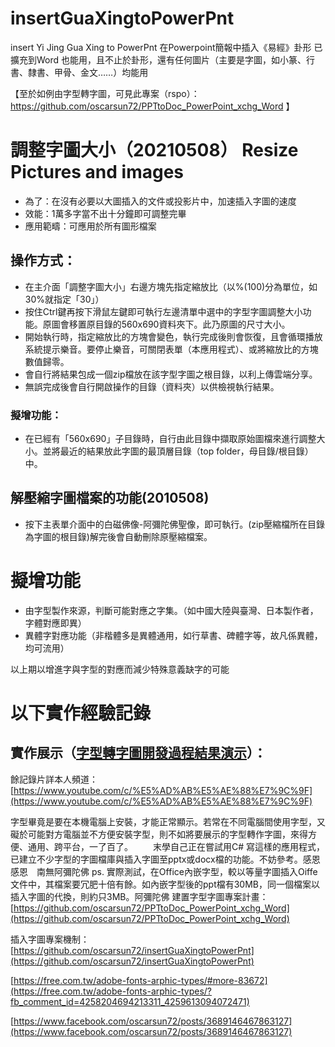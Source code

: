 # insertGuaXingtoPowerPnt
insert Yi Jing Gua Xing to PowerPnt 在Powerpoint簡報中插入《易經》卦形
已擴充到Word 也能用，且不止於卦形，還有任何圖片（主要是字圖，如小篆、行書、隸書、甲骨、金文……）均能用

【至於如例由字型轉字圖，可見此專案（rspo）：https://github.com/oscarsun72/PPTtoDoc_PowerPoint_xchg_Word 】

# 調整字圖大小（20210508） Resize Pictures and images
* 為了：在沒有必要以大圖插入的文件或投影片中，加速插入字圖的速度
* 效能：1萬多字當不出十分鐘即可調整完畢
* 應用範疇：可應用於所有圖形檔案
## 操作方式：
* 在主介面「調整字圖大小」右邊方塊先指定縮放比（以%(100)分為單位，如30%就指定「30」）
* 按住Ctrl鍵再按下滑鼠左鍵即可執行左邊清單中選中的字型字圖調整大小功能。原圖會移置原目錄的560x690資料夾下。此乃原圖的尺寸大小。
* 開始執行時，指定縮放比的方塊會變色，執行完成後則會恢復，且會循環播放系統提示樂音。要停止樂音，可關閉表單（本應用程式）、或將縮放比的方塊數值歸零。
* 會自行將結果包成一個zip檔放在該字型字圖之根目錄，以利上傳雲端分享。
* 無誤完成後會自行開啟操作的目錄（資料夾）以供檢視執行結果。
### 擬增功能：
- 在已經有「560x690」子目錄時，自行由此目錄中擷取原始圖檔來進行調整大小。並將最近的結果放此字圖的最頂層目錄（top folder，母目錄/根目錄）中。

## 解壓縮字圖檔案的功能(2010508)
* 按下主表單介面中的白磁佛像-阿彌陀佛聖像，即可執行。(zip壓縮檔所在目錄為字圖的根目錄)解完後會自動刪除原壓縮檔案。


# 擬增功能
+ 由字型製作來源，判斷可能對應之字集。（如中國大陸與臺灣、日本製作者，字體對應即異）
+ 異體字對應功能（非楷體多是異體通用，如行草書、碑體字等，故凡係異體，均可流用）

以上期以增進字與字型的對應而減少特殊意義缺字的可能

# 以下實作經驗記錄
## 實作展示（[字型轉字圖開發過程結果演示](https://youtu.be/1FS9TZ0tWRk)）：
餘記錄片詳本人頻道：[https://www.youtube.com/c/%E5%AD%AB%E5%AE%88%E7%9C%9F](https://www.youtube.com/c/%E5%AD%AB%E5%AE%88%E7%9C%9F)

字型畢竟是要在本機電腦上安裝，才能正常顯示。若常在不同電腦間使用字型，又礙於可能對方電腦並不方便安裝字型，則不如將要展示的字型轉作字圖，來得方便、通用、跨平台，一了百了。
　　末學自己正在嘗試用C# 寫這樣的應用程式，已建立不少字型的字圖檔庫與插入字圖至pptx或docx檔的功能。不妨參考。感恩感恩　南無阿彌陀佛
ps. 實際測試，在Office內嵌字型，較以等量字圖插入Oiffe文件中，其檔案要冗肥十倍有餘。如內嵌字型後的ppt檔有30MB，同一個檔案以插入字圖的代換，則約只3MB。阿彌陀佛
建置字型字圖專案計畫：[https://github.com/oscarsun72/PPTtoDoc_PowerPoint_xchg_Word](https://github.com/oscarsun72/PPTtoDoc_PowerPoint_xchg_Word)

插入字圖專案機制：[https://github.com/oscarsun72/insertGuaXingtoPowerPnt](https://github.com/oscarsun72/insertGuaXingtoPowerPnt)

[https://free.com.tw/adobe-fonts-arphic-types/#more-83672](https://free.com.tw/adobe-fonts-arphic-types/?fb_comment_id=4258204694213311_4259613094072471)

[https://www.facebook.com/oscarsun72/posts/3689146467863127](https://www.facebook.com/oscarsun72/posts/3689146467863127)

